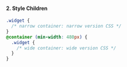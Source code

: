 #### 2. Style Children

```css
.widget {
  /* narrow container: narrow version CSS */
}
@container (min-width: 480px) {
  .widget {
    /* wide container: wide version CSS */
  }
}
```
